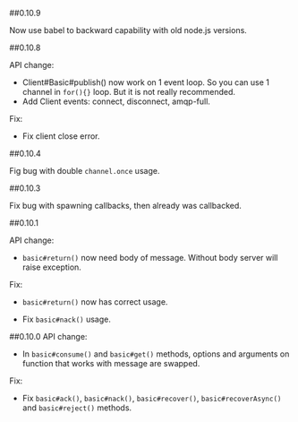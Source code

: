 ##0.10.9

Now use babel to backward capability with old node.js versions.

##0.10.8

API change:

* Client#Basic#publish() now work on 1 event loop. So you can use 1 channel in `for(){}` loop. 
But it is not really recommended.
* Add Client events: connect, disconnect, amqp-full.

Fix:

* Fix client close error.
 

##0.10.4

Fig bug with double `channel.once` usage.

##0.10.3

Fix bug with spawning callbacks, then already was callbacked. 


##0.10.1

API change:

* `basic#return()` now need body of message. Without body server will raise exception.

Fix:

* `basic#return()` now has correct usage.

* Fix `basic#nack()` usage. 



##0.10.0
API change:

* In `basic#consume()` and `basic#get()` methods, options and arguments on 
function that works with message are swapped.


Fix:

* Fix `basic#ack()`, `basic#nack()`, `basic#recover()`, `basic#recoverAsync()` 
and `basic#reject()` methods.
